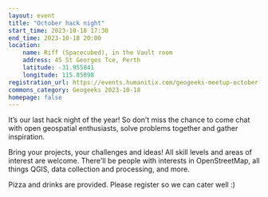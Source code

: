 ```yaml
---
layout: event
title: "October hack night"
start_time: 2023-10-18 17:30
end_time: 2023-10-18 20:00
location:
    name: Riff (Spacecubed), in the Vault room
    address: 45 St Georges Tce, Perth
    latitude: -31.955841
    longitude: 115.85898
registration_url: https://events.humanitix.com/geogeeks-meetup-october-hack-night
commons_category: Geogeeks 2023-10-18
homepage: false
---
```


It’s our last hack night of the year! So don’t miss the chance to come chat with open geospatial enthusiasts, solve problems together and gather inspiration. 

Bring your projects, your challenges and ideas! All skill levels and areas of interest are welcome. There'll be people with interests in OpenStreetMap, all things QGIS, data collection and processing, and more. 

Pizza and drinks are provided. Please register so we can cater well :)


